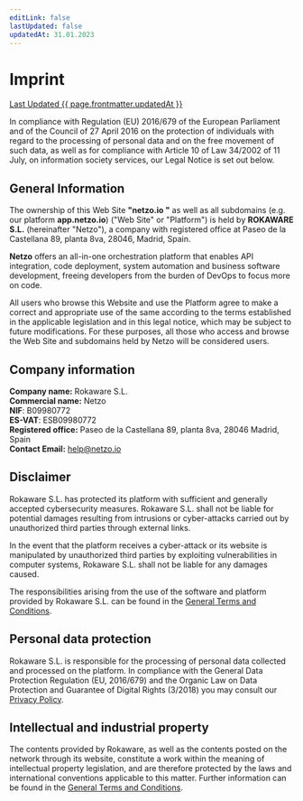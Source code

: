 ```yaml
---
editLink: false
lastUpdated: false
updatedAt: 31.01.2023
---
```

<script setup>
import { onMounted } from 'vue'
import { useData } from 'vitepress'

onMounted(async () => {
  if (window) await window.UC_UI.updateLanguage("es");
})
const { page } = useData()
</script>

# Imprint

<u>Last Updated {{ page.frontmatter.updatedAt }}</u>

In compliance with Regulation (EU) 2016/679 of the European Parliament and of the Council of 27 April 2016 on the protection of individuals with regard to the processing of personal data and on the free movement of such data, as well as for compliance with Article 10 of Law 34/2002 of 11 July, on information society services, our Legal Notice is set out below.

## General Information

The ownership of this Web Site **"netzo.io "** as well as all subdomains (e.g. our platform **app.netzo.io**) ("Web Site" or "Platform") is held by **ROKAWARE S.L.** (hereinafter "Netzo"), a company with registered office at Paseo de la Castellana 89, planta 8va, 28046, Madrid, Spain.

**Netzo** offers an all-in-one orchestration platform that enables API integration, code deployment, system automation and business software development, freeing developers from the burden of DevOps to focus more on code.

All users who browse this Website and use the Platform agree to make a correct and appropriate use of the same according to the terms established in the applicable legislation and in this legal notice, which may be subject to future modifications. For these purposes, all those who access and browse the Web Site and subdomains held by Netzo will be considered users.

## Company information

**Company name:** Rokaware S.L.<br>
**Commercial name:** Netzo<br>
**NIF**: B09980772<br>
**ES-VAT**: ESB09980772<br>
**Registered office:** Paseo de la Castellana 89, planta 8va, 28046 Madrid, Spain<br>
**Contact Email:** [help@netzo.io](mailto:help@netzo.io/)<br>

## Disclaimer

Rokaware S.L. has protected its platform with sufficient and generally accepted cybersecurity measures. Rokaware S.L. shall not be liable for potential damages resulting from intrusions or cyber-attacks carried out by unauthorized third parties through external links.

In the event that the platform receives a cyber-attack or its website is manipulated by unauthorized third parties by exploiting vulnerabilities in computer systems, Rokaware S.L. shall not be liable for any damages caused.

The responsibilities arising from the use of the software and platform provided by Rokaware S.L. can be found in the [General Terms and Conditions](/legal/main-services-agreement).

## Personal data protection

Rokaware S.L. is responsible for the processing of personal data collected and processed on the platform. In compliance with the General Data Protection Regulation (EU, 2016/679) and the Organic Law on Data Protection and Guarantee of Digital Rights (3/2018) you may consult our [Privacy Policy](/legal/privacy-policy).

## Intellectual and industrial property

The contents provided by Rokaware, as well as the contents posted on the network through its website, constitute a work within the meaning of intellectual property legislation, and are therefore protected by the laws and international conventions applicable to this matter. Further information can be found in the [General Terms and Conditions](/legal/main-services-agreement).
